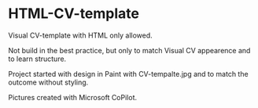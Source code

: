 # HTML-CV-template
Visual CV-template with HTML only allowed. 

Not build in the best practice, but only to match Visual CV appearence and to learn structure.

Project started with design in Paint with CV-tempalte.jpg and to match the outcome without styling.

Pictures created with Microsoft CoPilot.
